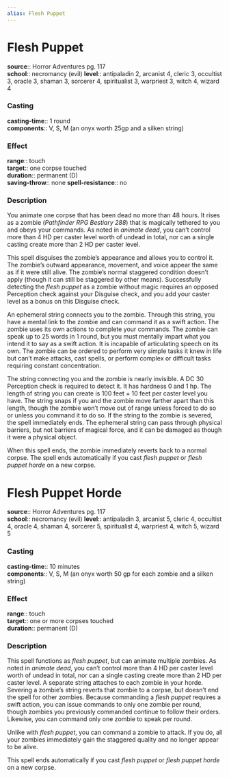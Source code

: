 ```yaml
---
alias: Flesh Puppet
---
```


# Flesh Puppet 

**source**:: Horror Adventures pg. 117  
**school**:: necromancy (evil)
**level**:: antipaladin 2, arcanist 4, cleric 3, occultist 3, oracle 3, shaman 3, sorcerer 4, spiritualist 3, warpriest 3, witch 4, wizard 4

### Casting 

**casting-time**:: 1 round  
**components**:: V, S, M (an onyx worth 25gp and a silken string)

### Effect 

**range**:: touch  
**target**:: one corpse touched  
**duration**:: permanent (D)  
**saving-throw**:: none
**spell-resistance**:: no

### Description 

You animate one corpse that has been dead no more than 48 hours. It rises as a zombie (*Pathfinder RPG Bestiary 288*) that is magically tethered to you and obeys your commands. As noted in *animate dead*, you can’t control more than 4 HD per caster level worth of undead in total, nor can a single casting create more than 2 HD per caster level.  
  
This spell disguises the zombie’s appearance and allows you to control it. The zombie’s outward appearance, movement, and voice appear the same as if it were still alive. The zombie’s normal staggered condition doesn’t apply (though it can still be staggered by other means). Successfully detecting the *flesh puppet* as a zombie without magic requires an opposed Perception check against your Disguise check, and you add your caster level as a bonus on this Disguise check.  
  
An ephemeral string connects you to the zombie. Through this string, you have a mental link to the zombie and can command it as a swift action. The zombie uses its own actions to complete your commands. The zombie can speak up to 25 words in 1 round, but you must mentally impart what you intend it to say as a swift action. It is incapable of articulating speech on its own. The zombie can be ordered to perform very simple tasks it knew in life but can’t make attacks, cast spells, or perform complex or difficult tasks requiring constant concentration.  
  
The string connecting you and the zombie is nearly invisible. A DC 30 Perception check is required to detect it. It has hardness 0 and 1 hp. The length of string you can create is 100 feet + 10 feet per caster level you have. The string snaps if you and the zombie move farther apart than this length, though the zombie won’t move out of range unless forced to do so or unless you command it to do so. If the string to the zombie is severed, the spell immediately ends. The ephemeral string can pass through physical barriers, but not barriers of magical force, and it can be damaged as though it were a physical object.  
  
When this spell ends, the zombie immediately reverts back to a normal corpse. The spell ends automatically if you cast *flesh puppet* or *flesh puppet horde* on a new corpse.

# Flesh Puppet Horde 

**source**:: Horror Adventures pg. 117  
**school**:: necromancy (evil)
**level**:: antipaladin 3, arcanist 5, cleric 4, occultist 4, oracle 4, shaman 4, sorcerer 5, spiritualist 4, warpriest 4, witch 5, wizard 5

### Casting 

**casting-time**:: 10 minutes  
**components**:: V, S, M (an onyx worth 50 gp for each zombie and a silken string)

### Effect 

**range**:: touch  
**target**:: one or more corpses touched  
**duration**:: permanent (D)

### Description 

This spell functions as *flesh puppet*, but can animate multiple zombies. As noted in *animate dead*, you can’t control more than 4 HD per caster level worth of undead in total, nor can a single casting create more than 2 HD per caster level. A separate string attaches to each zombie in your horde. Severing a zombie’s string reverts that zombie to a corpse, but doesn’t end the spell for other zombies. Because commanding a *flesh puppet* requires a swift action, you can issue commands to only one zombie per round, though zombies you previously commanded continue to follow their orders. Likewise, you can command only one zombie to speak per round.  
  
Unlike with *flesh puppet*, you can command a zombie to attack. If you do, all your zombies immediately gain the staggered quality and no longer appear to be alive.  
  
This spell ends automatically if you cast *flesh puppet* or *flesh puppet horde* on a new corpse.
